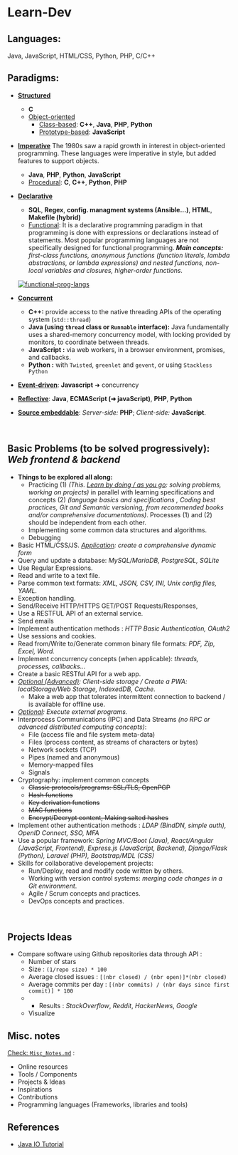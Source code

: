 # Learn-Dev

## Languages:
Java, JavaScript, HTML/CSS, Python, PHP, C/C++
<br>

## Paradigms:
- <u>**Structured**</u>
    - **C**
    - <u>Object-oriented</u>
        - <u>Class-based</u>: **C++**, **Java**, **PHP**, **Python**
        - <u>Prototype-based</u>: **JavaScript**
- <u>**Imperative**</u>
The 1980s saw a rapid growth in interest in object-oriented programming. These languages were imperative in style, but added features to support objects.
    - **Java**, **PHP**, **Python**, **JavaScript**
    - <u>Procedural</u>: **C**, **C++**, **Python**, **PHP**
- <u>**Declarative**</u>
    - **SQL**, **Regex**, **config. managment systems (Ansible...)**, **HTML**, **Makefile (hybrid)**
    - <u>Functional</u>: It is a declarative programming paradigm in that programming is done with expressions or declarations instead of statements.
    Most popular programming languages are not specifically designed for functional programming.
    _**Main concepts:** first-class functions, anonymous functions (function literals, lambda abstractions, or lambda expressions) and nested functions, non-local variables and closures, higher-order functions._

    [![functional-prog-langs](assets/functional-prog-langs.png)](https://en.wikipedia.org/wiki/First-class_function#Language_support)

- <u>**Concurrent**</u>
    - **C++:** provide access to the native threading APIs of the operating system (`std::thread`)
    - **Java (using `thread` class or `Runnable` interface):** Java fundamentally uses a shared-memory concurrency model, with locking provided by monitors, to coordinate between threads.
    - **JavaScript :** via web workers, in a browser environment, promises, and callbacks.
    - **Python :** with `Twisted`, `greenlet` and `gevent`, or using `Stackless Python`
- <u>**Event-driven**</u>: **Javascript** ➜ concurrency
- <u>**Reflective**</u>: **Java**, **ECMAScript (➜ javaScript)**, **PHP**, **Python**
- <u>**Source embeddable**</u>: _Server-side:_ **PHP**; _Client-side:_ **JavaScript**.
<br>

## Basic Problems (to be solved progressively): _Web frontend & backend_
- **Things to be explored all along:**
    - Practicing (1) _(This. <u>Learn by doing / as you go</u>: solving problems, working on projects)_ in parallel with learning specifications and concepts (2) _(language basics and specifications , Coding best practices, Git and Semantic versioning, from recommended books and/or comprehensive documentations)_. Processes (1) and (2) should be independent from each other.
    - Implementing some common data structures and algorithms.
    - Debugging
- Basic HTML/CSS/JS. _<u>Application</u>: create a comprehensive dynamic form_
- Query and update a database: _MySQL/MariaDB, PostgreSQL, SQLite_
- Use Regular Expressions.
- Read and write to a text file.
- Parse common text formats: _XML, JSON, CSV, INI, Unix config files, YAML._
- Exception handling.
- Send/Receive HTTP/HTTPS GET/POST Requests/Responses,
- Use a RESTFUL API of an external service.
- Send emails
- Implement authentication methods : _HTTP Basic Authentication, OAuth2_
- Use sessions and cookies.
- Read from/Write to/Generate common binary file formats: _PDF, Zip, Excel, Word._
- Implement concurrency concepts (when applicable): _threads, processes, callbacks..._
- Create a basic RESTful API for a web app.
- _<u>Optional (Advanced)</u>: Client-side storage / Create a PWA: localStorage/Web Storage, IndexedDB, Cache._
    - Make a web app that tolerates intermittent connection to backend / is available for offline use.
- _<u>Optional</u>: Execute external programs._
- Interprocess Communications (IPC) and Data Streams _(no RPC or advanced distributed computing concepts)_:
    - File (access file and file system meta-data)
    - Files (process content, as streams of characters or bytes)
    - Network sockets (TCP)
    - Pipes (named and anonymous)
    - Memory-mapped files
    - Signals
- Cryptography: implement common concepts
    - ~~Classic protocols/programs: SSL/TLS, OpenPGP~~
    - ~~Hash functions~~
    - ~~Key derivation functions~~
    - ~~MAC functions~~
    - ~~Encrypt/Decrypt content, Making salted hashes~~
- Implement other authentication methods : _LDAP (BindDN, simple auth), OpenID Connect, SSO, MFA_
- Use a popular framework: _Spring MVC/Boot (Java), React/Angular (JavaScript, Frontend), Express.js (JavaScript, Backend), Django/Flask (Python), Laravel (PHP), Bootstrap/MDL (CSS)_
- Skills for collaborative developement projects:
    - Run/Deploy, read and modify code written by others.
    - Working with version control systems: _merging code changes in a Git environment_.
    - Agile / Scrum concepts and practices.
    - DevOps concepts and practices.
<br>

## Projects Ideas
- Compare software using Github repositories data through API :
    - Number of stars
    - Size : `(1/repo size) * 100`
    - Average closed issues : `[(nbr closed) / (nbr open)]*(nbr closed)`
    - Average commits per day  : `[(nbr commits) / (nbr days since first commit)] * 100`
    - + Results : _StackOverflow_, _Reddit_, _HackerNews_, _Google_
    - Visualize


## Misc. notes

[Check: `Misc_Notes.md`](Misc_Notes.md) :
- Online resources
- Tools / Components
- Projects & Ideas
- Inspirations
- Contributions
- Programming languages (Frameworks, libraries and tools)

## References

- [Java IO Tutorial](http://tutorials.jenkov.com/java-io/index.html)
